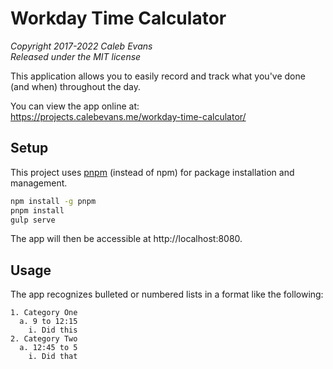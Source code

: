 # Workday Time Calculator

*Copyright 2017-2022 Caleb Evans*  
*Released under the MIT license*

This application allows you to easily record and track what you've done (and
when) throughout the day.

You can view the app online at:  
https://projects.calebevans.me/workday-time-calculator/

## Setup

This project uses [pnpm][pnpm] (instead of npm) for package installation and
management.

[pnpm]: https://pnpm.io/

```bash
npm install -g pnpm
pnpm install
gulp serve
```

The app will then be accessible at http://localhost:8080.

## Usage

The app recognizes bulleted or numbered lists in a format like the following:

```
1. Category One
  a. 9 to 12:15
    i. Did this
2. Category Two
  a. 12:45 to 5
    i. Did that
```
